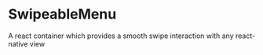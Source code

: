 # SwipeableMenu
A react container which provides a smooth swipe interaction with any react-native view
